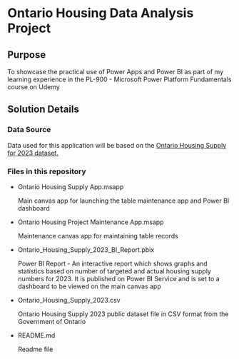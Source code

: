<H1>Ontario Housing Data Analysis Project</H1>
<H2>Purpose</H2>
<p>To showcase the practical use of Power Apps and Power BI as part of my learning experience in the PL-900 - Microsoft Power Platform Fundamentals course on Udemy</p>
<H2>Solution Details</H2>

<H3>Data Source</H3>
  <p>
    Data used for this application will be based on the 
    <a href="https://data.ontario.ca/dataset/ontario-s-housing-supply-progress/resource/c922b5b4-9850-40c8-b905-afc3aaa347c0">Ontario Housing Supply for 2023 dataset.</a>
  </p>

<H3>Files in this repository</H3>
  <ul>
    <li>
      Ontario Housing Supply App.msapp
      <p>Main canvas app for launching the table maintenance app and Power BI dashboard</p>
    </li>
    <li>
      Ontario Housing Project Maintenance App.msapp
      <p>Maintenance canvas app for maintaining table records</p>
    </li>
    <li>
      Ontario_Housing_Supply_2023_BI_Report.pbix
      <p>
        Power BI Report - An interactive report which shows graphs and statistics based on number of targeted and actual housing supply numbers for 2023. It is published on Power BI Service and is
        set to a dashboard to be viewed on the main canvas app
      </p>
    </li>
    <li>
      Ontario_Housing_Supply_2023.csv
      <p>
        Ontario Housing Supply 2023 public dataset file in CSV format from the Government of Ontario
      </p>
    </li>
    <li>
      README.md
      <p>Readme file</p>
    </li>
  </ul>

